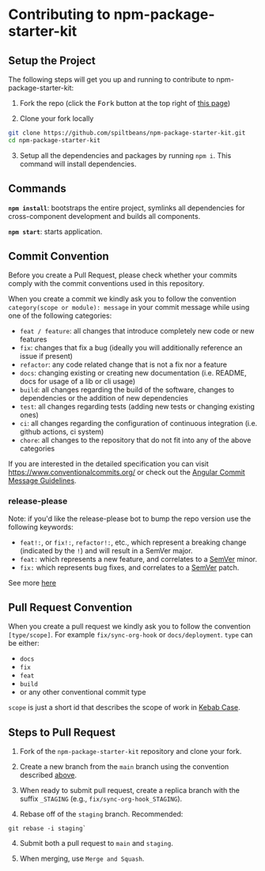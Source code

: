 # Contributing to npm-package-starter-kit

## Setup the Project

The following steps will get you up and running to contribute to npm-package-starter-kit:

1. Fork the repo (click the <kbd>Fork</kbd> button at the top right of
   [this page](#https://github.com/spiltbeans/npm-package-starter-kit))

2. Clone your fork locally

```sh
git clone https://github.com/spiltbeans/npm-package-starter-kit.git
cd npm-package-starter-kit
```

3. Setup all the dependencies and packages by running `npm i`. This
   command will install dependencies.

## Commands

**`npm install`**: bootstraps the entire project, symlinks all dependencies for
cross-component development and builds all components.

**`npm start`**: starts application.

## Commit Convention

Before you create a Pull Request, please check whether your commits comply with
the commit conventions used in this repository.

When you create a commit we kindly ask you to follow the convention
`category(scope or module): message` in your commit message while using one of
the following categories:

-   `feat / feature`: all changes that introduce completely new code or new
    features
-   `fix`: changes that fix a bug (ideally you will additionally reference an
    issue if present)
-   `refactor`: any code related change that is not a fix nor a feature
-   `docs`: changing existing or creating new documentation (i.e. README, docs for
    usage of a lib or cli usage)
-   `build`: all changes regarding the build of the software, changes to
    dependencies or the addition of new dependencies
-   `test`: all changes regarding tests (adding new tests or changing existing
    ones)
-   `ci`: all changes regarding the configuration of continuous integration (i.e.
    github actions, ci system)
-   `chore`: all changes to the repository that do not fit into any of the above
    categories

If you are interested in the detailed specification you can visit
https://www.conventionalcommits.org/ or check out the
[Angular Commit Message Guidelines](https://github.com/angular/angular/blob/22b96b9/CONTRIBUTING.md#-commit-message-guidelines).

### release-please

Note: if you'd like the release-please bot to bump the repo version use the following keywords:

-   `feat!:`, or `fix!:`, `refactor!:`, etc., which represent a breaking change (indicated by the `!`) and will result in a SemVer major.
-   `feat:` which represents a new feature, and correlates to a [SemVer](https://semver.org/) minor.
-   `fix:` which represents bug fixes, and correlates to a [SemVer](https://semver.org/) patch.

See more [here](https://github.com/googleapis/release-please)

## Pull Request Convention

When you create a pull request we kindly ask you to follow the convention `[type/scope]`. For example `fix/sync-org-hook` or `docs/deployment`. `type` can be either:

-   `docs`
-   `fix`
-   `feat`
-   `build`
-   or any other conventional commit type

`scope` is just a short id that describes the scope of work in [Kebab Case](https://developer.mozilla.org/en-US/docs/Glossary/Kebab_case).

## Steps to Pull Request

1. Fork of the `npm-package-starter-kit` repository and clone your fork.

2. Create a new branch from the `main` branch using the convention described [above](#pull-request-convention).

3. When ready to submit pull request, create a replica branch with the suffix `_STAGING` (e.g., `fix/sync-org-hook_STAGING`).

4. Rebase off of the `staging` branch. Recommended:

```
git rebase -i staging`
```

4. Submit both a pull request to `main` and `staging`.

5. When merging, use `Merge and Squash`.
